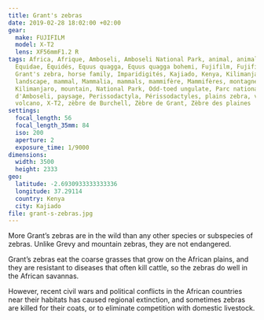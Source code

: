 ```yaml
---
title: Grant's zebras
date: 2019-02-28 18:02:00 +02:00
gear:
  make: FUJIFILM
  model: X-T2
  lens: XF56mmF1.2 R
tags: Africa, Afrique, Amboseli, Amboseli National Park, animal, animalière,
  Equidae, Équidés, Equus quagga, Equus quagga bohemi, Fujifilm, Fujifilm X-T2,
  Grant's zebra, horse family, Imparidigités, Kajiado, Kenya, Kilimanjaro,
  landscape, mammal, Mammalia, mammals, mammifère, Mammifères, montagne, Mount
  Kilimanjaro, mountain, National Park, Odd-toed ungulate, Parc national
  d'Amboseli, paysage, Perissodactyla, Périssodactyles, plains zebra, volcan,
  volcano, X-T2, zèbre de Burchell, Zèbre de Grant, Zèbre des plaines
settings:
  focal_length: 56
  focal_length_35mm: 84
  iso: 200
  aperture: 2
  exposure_time: 1/9000
dimensions:
  width: 3500
  height: 2333
geo:
  latitude: -2.6930933333333336
  longitude: 37.29114
  country: Kenya
  city: Kajiado
file: grant-s-zebras.jpg
---
```


More Grant’s zebras are in the wild than any other species or subspecies of zebras. Unlike Grevy and mountain zebras, they are not endangered.

Grant’s zebras eat the coarse grasses that grow on the African plains, and they are resistant to diseases that often kill cattle, so the zebras do well in the African savannas.

However, recent civil wars and political conflicts in the African countries near their habitats has caused regional extinction, and sometimes zebras are killed for their coats, or to eliminate competition with domestic livestock.
